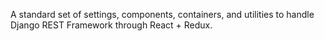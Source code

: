A standard set of settings, components, containers, and utilities to handle Django REST Framework through React + Redux.